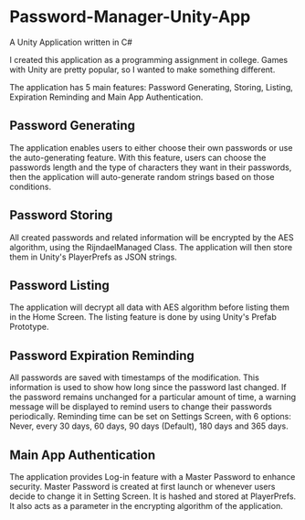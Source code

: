 # Password-Manager-Unity-App
A Unity Application written in C#

I created this application as a programming assignment in college. Games with Unity are pretty popular, so I wanted to make something different. 

The application has 5 main features: Password Generating, Storing, Listing, Expiration Reminding and Main App Authentication.

## Password Generating
The application enables users to either choose their own passwords or use the auto-generating feature. With this feature, users can choose the passwords length and the type of characters they want in their passwords, then the application will auto-generate random strings based on those conditions. 

## Password Storing
All created passwords and related information will be encrypted by the AES algorithm, using the RijndaelManaged Class. The application will then store them in Unity's PlayerPrefs as JSON strings.

## Password Listing
The application will decrypt all data with AES algorithm before listing them in the Home Screen. The listing feature is done by using Unity's Prefab Prototype.

## Password Expiration Reminding
All passwords are saved with timestamps of the modification. This information is used to show how long since the password last changed. If the password remains unchanged for a particular amount of time, a warning message will be displayed to remind users to change their passwords periodically. Reminding time can be set on Settings Screen, with 6 options: Never, every 30 days, 60 days, 90 days (Default), 180 days and 365 days.

## Main App Authentication
The application provides Log-in feature with a Master Password to enhance security. Master Password is created at first launch or whenever users decide to change it in Setting Screen. It is hashed and stored at PlayerPrefs. It also acts as a parameter in the encrypting algorithm of the application.
